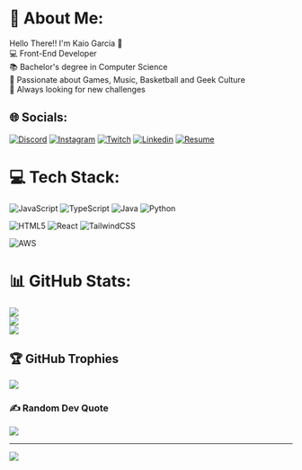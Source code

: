 # 💫 About Me:
Hello There!! I'm Kaio Garcia 👋<br>💻 Front-End Developer<br>📚 Bachelor's degree in Computer Science<br>🎵 Passionate about Games, Music, Basketball and Geek Culture<br>📆 Always looking for new challenges


## 🌐 Socials:
[![Discord](https://img.shields.io/badge/Discord-%237289DA.svg?logo=discord&logoColor=white)](https://discord.gg/kaioh9824) [![Instagram](https://img.shields.io/badge/Instagram-%23E4405F.svg?logo=Instagram&logoColor=white)](https://instagram.com/kaio_garcia_) [![Twitch](https://img.shields.io/badge/Twitch-%239146FF.svg?logo=Twitch&logoColor=white)](https://twitch.tv/KaiohFG) [![Linkedin](https://img.shields.io/badge/-LinkedIn-%230077B5?logo=linkedin&logoColor=white)](https://www.linkedin.com/in/kaio-felipe-barbosa-garcia-912461196/) [![Resume](https://img.shields.io/badge/Resume-%23E4405F.svg?logo=google-drive&logoColor=white)](https://docs.google.com/document/d/1NMUSkYi68OEOKu2_zcFcJXpfHf44o6GqMcSTPGQWjPg/edit?usp=sharing)

# 💻 Tech Stack:
![JavaScript](https://img.shields.io/badge/javascript-%23323330.svg?style=for-the-badge&logo=javascript&logoColor=%23F7DF1E)
![TypeScript](https://img.shields.io/badge/typescript-%23007ACC.svg?style=for-the-badge&logo=typescript&logoColor=white)
![Java](https://img.shields.io/badge/java-%23ED8B00.svg?style=for-the-badge&logo=java&logoColor=white)
![Python](https://img.shields.io/badge/python-%2314354C.svg?style=for-the-badge&logo=python&logoColor=white)

![HTML5](https://img.shields.io/badge/html5-%23E34F26.svg?style=for-the-badge&logo=html5&logoColor=white)
![React](https://img.shields.io/badge/react-%2320232a.svg?style=for-the-badge&logo=react&logoColor=%2361DAFB)
![TailwindCSS](https://img.shields.io/badge/tailwindcss-%2338B2AC.svg?style=for-the-badge&logo=tailwind-css&logoColor=white)

![AWS](https://img.shields.io/badge/AWS-%23FF9900.svg?style=for-the-badge&logo=amazon-aws&logoColor=white)

# 📊 GitHub Stats:
![](https://github-readme-stats.vercel.app/api?username=kaiofbgarcia&theme=tokyonight&hide_border=false&include_all_commits=false&count_private=false)<br/>
![](https://github-readme-streak-stats.herokuapp.com/?user=kaiofbgarcia&theme=tokyonight&hide_border=false)<br/>
![](https://github-readme-stats.vercel.app/api/top-langs/?username=kaiofbgarcia&theme=tokyonight&hide_border=false&include_all_commits=false&count_private=false&layout=compact)

## 🏆 GitHub Trophies
![](https://github-profile-trophy.vercel.app/?username=kaiofbgarcia&theme=tokyonight&no-frame=false&no-bg=true&margin-w=4)

### ✍️ Random Dev Quote
![](https://quotes-github-readme.vercel.app/api?type=horizontal&theme=tokyonight)

<!-- ### 🔝 Top Contributed Repo
![](https://github-contributor-stats.vercel.app/api?username=kaiofbgarcia&limit=5&theme=tokyonight&combine_all_yearly_contributions=true) -->

---
[![](https://visitcount.itsvg.in/api?id=kaiofbgarcia&icon=0&color=6)](https://visitcount.itsvg.in)

<!-- Proudly created with GPRM ( https://gprm.itsvg.in ) -->
